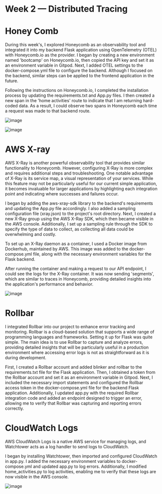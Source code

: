 # Week 2 — Distributed Tracing

# Honey Comb
During this week's, I explored Honeycomb as an observability tool and integrated it into my backend Flask application using OpenTelemetry (OTEL) with Honeycomb.io as the provider. I began by creating a new environment named 'bootcamp' on Honeycomb.io, then copied the API key and set it as an environment variable in Gitpod. Next, I added OTEL settings to the docker-compose.yml file to configure the backend. Although I focused on the backend, similar steps can be applied to the frontend application in the future.

Following the instructions on Honeycomb.io, I completed the installation process by updating the requirements.txt and App.py files. I then created a new span in the 'home activities' route to indicate that I am returning hard-coded data. As a result, I could observe two spans in Honeycomb each time a request was made to that backend route.

![image](https://github.com/user-attachments/assets/5557adff-99e1-4af8-93b0-72fabc297a43)

![image](https://github.com/user-attachments/assets/e7e91f66-9c58-466a-938a-acd75815c433)

# AWS X-ray
AWS X-Ray is another powerful observability tool that provides similar functionality to Honeycomb. However, configuring X-Ray is more complex and requires additional steps and troubleshooting. One notable advantage of X-Ray is its service map, a visual representation of your services. While this feature may not be particularly useful for our current simple application, it becomes invaluable for larger applications by highlighting each integration point and indicating where successes and failures occur.

I began by adding the aws-xray-sdk library to the backend's requirements and updating the App.py file accordingly. I also added a sampling configuration file (xray.json) to the project's root directory. Next, I created a new X-Ray group using the AWS X-Ray SDK, which then became visible in the AWS console. Additionally, I set up a sampling rule through the SDK to specify the type of data to collect, as collecting all data could be overwhelming and costly.

To set up an X-Ray daemon as a container, I used a Docker image from Dockerhub, maintained by AWS. This image was added to the docker-compose.yml file, along with the necessary environment variables for the Flask backend.

After running the container and making a request to our API endpoint, I could see the logs for the X-Ray container. It was now sending 'segments', which are similar to traces in Honeycomb, providing detailed insights into the application's performance and behavior.

![image](https://github.com/user-attachments/assets/8bb439fb-26e2-4893-8f18-fe13b6c330a4)

# Rollbar
I integrated Rollbar into our project to enhance error tracking and monitoring. Rollbar is a cloud-based solution that supports a wide range of programming languages and frameworks. Setting it up for Flask was quite simple. The main idea is to use Rollbar to capture and analyze errors, providing detailed insights that will be particularly useful in a production environment where accessing error logs is not as straightforward as it is during development.

First, I created a Rollbar account and added blinker and rollbar to the requirements.txt file for the Flask application. Then, I obtained a token from the Rollbar account and set it as an environment variable in Gitpod. Next, I included the necessary import statements and configured the Rollbar access token in the docker-compose.yml file for the backend Flask application. Additionally, I updated app.py with the required Rollbar integration code and added an endpoint designed to trigger an error, allowing me to verify that Rollbar was capturing and reporting errors correctly.

# CloudWatch Logs
AWS CloudWatch Logs is a native AWS service for managing logs, and Watchtower acts as a log handler to send logs to CloudWatch.

I began by installing Watchtower, then imported and configured CloudWatch in app.py. I added the necessary environment variables to docker-compose.yml and updated app.py to log errors. Additionally, I modified home_activities.py to log activities, enabling me to verify that these logs are now visible in the AWS console.

![image](https://github.com/user-attachments/assets/3dbc286e-24d2-4cb4-b8f8-d081a59140db)

